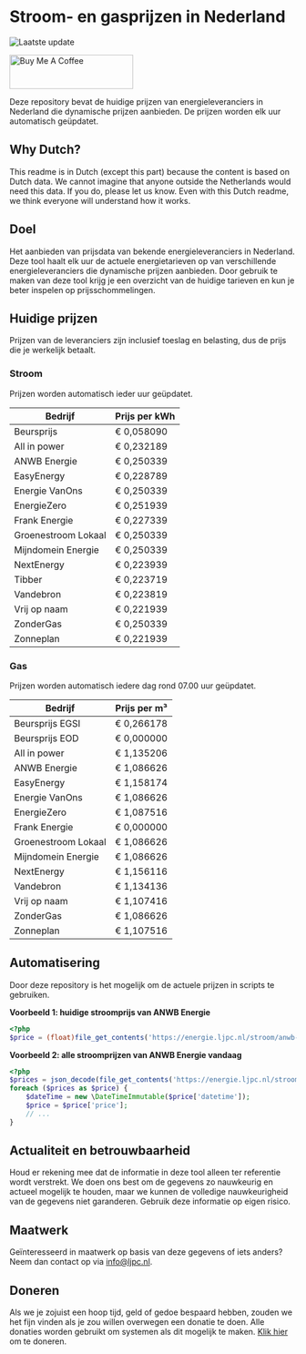 # Stroom- en gasprijzen in Nederland

![Laatste update](https://img.shields.io/badge/laatste%20update-2024--03--28%2009%3A00%20CET-brightgreen)

<a href="https://www.buymeacoffee.com/Lars-" target="_blank"><img src="https://cdn.buymeacoffee.com/buttons/v2/default-orange.png" alt="Buy Me A Coffee" height="60" style="height: 60px !important;width: 217px !important;" ></a>

Deze repository bevat de huidige prijzen van energieleveranciers in Nederland die dynamische prijzen aanbieden. De prijzen worden elk uur automatisch geüpdatet.

## Why Dutch?

This readme is in Dutch (except this part) because the content is based on Dutch data. We cannot imagine that anyone outside the Netherlands would need this data. If you do, please let us know. Even with this Dutch readme, we think
everyone will understand how it works.

## Doel

Het aanbieden van prijsdata van bekende energieleveranciers in Nederland. Deze tool haalt elk uur de actuele energietarieven op van verschillende energieleveranciers die dynamische prijzen aanbieden. Door gebruik te maken van deze tool
krijg je een overzicht van de huidige tarieven en kun je beter inspelen op prijsschommelingen.

## Huidige prijzen

Prijzen van de leveranciers zijn inclusief toeslag en belasting, dus de prijs die je werkelijk betaalt.

### Stroom

Prijzen worden automatisch ieder uur geüpdatet.

 Bedrijf | Prijs per kWh 
---------|---------------
Beursprijs | € 0,058090
All in power | € 0,232189
ANWB Energie | € 0,250339
EasyEnergy | € 0,228789
Energie VanOns | € 0,250339
EnergieZero | € 0,251939
Frank Energie | € 0,227339
Groenestroom Lokaal | € 0,250339
Mijndomein Energie | € 0,250339
NextEnergy | € 0,223939
Tibber | € 0,223719
Vandebron | € 0,223819
Vrij op naam | € 0,221939
ZonderGas | € 0,250339
Zonneplan | € 0,221939


### Gas

Prijzen worden automatisch iedere dag rond 07.00 uur geüpdatet.

 Bedrijf | Prijs per m³ 
---------|--------------
Beursprijs EGSI | € 0,266178
Beursprijs EOD | € 0,000000
All in power | € 1,135206
ANWB Energie | € 1,086626
EasyEnergy | € 1,158174
Energie VanOns | € 1,086626
EnergieZero | € 1,087516
Frank Energie | € 0,000000
Groenestroom Lokaal | € 1,086626
Mijndomein Energie | € 1,086626
NextEnergy | € 1,156116
Vandebron | € 1,134136
Vrij op naam | € 1,107416
ZonderGas | € 1,086626
Zonneplan | € 1,107516


## Automatisering

Door deze repository is het mogelijk om de actuele prijzen in scripts te gebruiken.

**Voorbeeld 1: huidige stroomprijs van ANWB Energie**

```php
<?php
$price = (float)file_get_contents('https://energie.ljpc.nl/stroom/anwb-energie-nu.txt');

```

**Voorbeeld 2: alle stroomprijzen van ANWB Energie vandaag**

```php
<?php
$prices = json_decode(file_get_contents('https://energie.ljpc.nl/stroom/all-in-power-vandaag.json'),true);
foreach ($prices as $price) {
    $dateTime = new \DateTimeImmutable($price['datetime']);
    $price = $price['price'];
    // ...
}
```

## Actualiteit en betrouwbaarheid

Houd er rekening mee dat de informatie in deze tool alleen ter referentie wordt verstrekt. We doen ons best om de gegevens zo nauwkeurig en actueel mogelijk te houden, maar we kunnen de volledige nauwkeurigheid van de gegevens niet
garanderen. Gebruik deze informatie op eigen risico.

## Maatwerk

Geïnteresseerd in maatwerk op basis van deze gegevens of iets anders? Neem dan contact op
via [info@ljpc.nl](mailto:info@ljpc.nl?subject=Energie%20prijzen).

## Doneren

Als we je zojuist een hoop tijd, geld of gedoe bespaard hebben, zouden we het fijn vinden als je zou willen overwegen een
donatie te doen. Alle donaties worden gebruikt om systemen als dit mogelijk te
maken. [Klik hier](https://www.buymeacoffee.com/Lars-) om te doneren.
